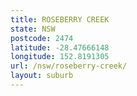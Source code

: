 ```yaml
---
title: ROSEBERRY CREEK
state: NSW
postcode: 2474
latitude: -28.47666148
longitude: 152.8191305
url: /nsw/roseberry-creek/
layout: suburb
---
```

